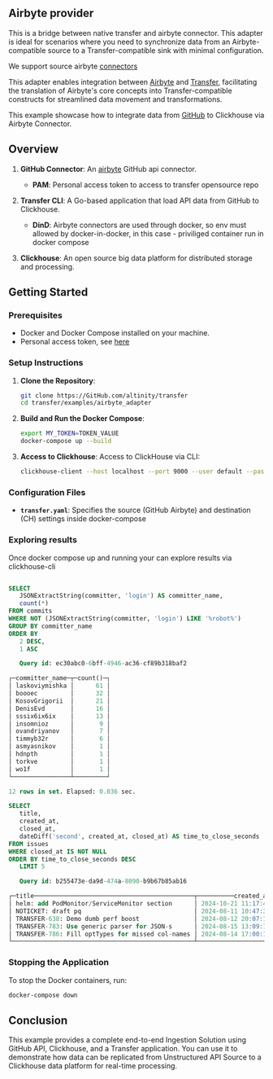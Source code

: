 ## Airbyte provider

This is a bridge between native transfer and airbyte connector.
This adapter is ideal for scenarios where you need to synchronize data from an Airbyte-compatible source to a Transfer-compatible sink with minimal configuration.

We support source airbyte [connectors](https://docs.airbyte.com/category/sources)

This adapter enables integration between [Airbyte](https://docs.airbyte.com/using-airbyte/core-concepts/) and [Transfer](https://GitHub.com/altinity/transfer), facilitating the translation of Airbyte's core concepts into Transfer-compatible constructs for streamlined data movement and transformations.


This example showcase how to integrate data from [GitHub](https://airbyte.com/connectors/GitHub) to Clickhouse via Airbyte Connector.

## Overview

1. **GitHub Connector**: An [airbyte](https://docs.airbyte.com/integrations/sources/GitHub) GitHub api connector.
    - **PAM**: Personal access token to access to transfer opensource repo

3. **Transfer CLI**: A Go-based application that load API data from GitHub to Clickhouse.
    - **DinD**: Airbyte connectors are used through docker, so env must allowed by docker-in-docker, in this case - priviliged container run in docker compose

4. **Clickhouse**: An open source big data platform for distributed storage and processing.

## Getting Started

### Prerequisites

- Docker and Docker Compose installed on your machine.
- Personal access token, see [here](https://GitHub.com/settings/tokens)

### Setup Instructions

1. **Clone the Repository**:
   ```bash
   git clone https://GitHub.com/altinity/transfer
   cd transfer/examples/airbyte_adapter
   ```
   
2. **Build and Run the Docker Compose**:
   ```bash
   export MY_TOKEN=TOKEN_VALUE
   docker-compose up --build
   ```

3. **Access to Clickhouse**:
   Access to ClickHouse via CLI:
   ```bash
   clickhouse-client --host localhost --port 9000 --user default --password 'ch_password'
   ```

### Configuration Files

- **`transfer.yaml`**: Specifies the source (GitHub Airbyte) and destination (CH) settings inside docker-compose

### Exploring results

Once docker compose up and running your can explore results via clickhouse-cli


```sql

SELECT
   JSONExtractString(committer, 'login') AS committer_name,
   count(*)
FROM commits
WHERE NOT (JSONExtractString(committer, 'login') LIKE '%robot%')
GROUP BY committer_name
ORDER BY
   2 DESC,
   1 ASC

   Query id: ec30abc0-6bff-4946-ac36-cf89b318baf2

┌─committer_name─┬─count()─┐
│ laskoviymishka │      61 │
│ boooec         │      32 │
│ KosovGrigorii  │      21 │
│ DenisEvd       │      16 │
│ sssix6ix6ix    │      13 │
│ insomnioz      │       9 │
│ ovandriyanov   │       7 │
│ timmyb32r      │       6 │
│ asmyasnikov    │       1 │
│ hdnpth         │       1 │
│ torkve         │       1 │
│ wo1f           │       1 │
└────────────────┴─────────┘

12 rows in set. Elapsed: 0.036 sec.

SELECT
   title,
   created_at,
   closed_at,
   dateDiff('second', created_at, closed_at) AS time_to_close_seconds
FROM issues
WHERE closed_at IS NOT NULL
ORDER BY time_to_close_seconds DESC
   LIMIT 5

   Query id: b255473e-da9d-474a-8090-b9b67b85ab16

┌─title────────────────────────────────────────────┬──────────created_at─┬───────────closed_at─┬─time_to_close_seconds─┐
│ helm: add PodMonitor/ServiceMonitor section      │ 2024-10-21 11:17:48 │ 2024-11-28 17:04:02 │               3303974 │
│ NOTICKET: draft pq                               │ 2024-08-11 10:47:37 │ 2024-09-12 08:43:42 │               2757365 │
│ TRANSFER-638: Demo dumb perf boost               │ 2024-08-12 20:07:13 │ 2024-09-12 08:43:50 │               2637397 │
│ TRANSFER-783: Use generic parser for JSON-s      │ 2024-08-15 13:09:17 │ 2024-09-12 08:43:29 │               2403252 │
│ TRANSFER-786: Fill optTypes for missed col-names │ 2024-08-14 17:00:18 │ 2024-09-03 21:44:52 │               1745074 │
└──────────────────────────────────────────────────┴─────────────────────┴─────────────────────┴───────────────────────┘
```

### Stopping the Application

To stop the Docker containers, run:

```bash
docker-compose down
```

## Conclusion

This example provides a complete end-to-end Ingestion Solution using GitHub API, Clickhouse, and a Transfer application. You can use it to demonstrate how data can be replicated from Unstructured API Source to a Clickhouse data platform for real-time processing.
